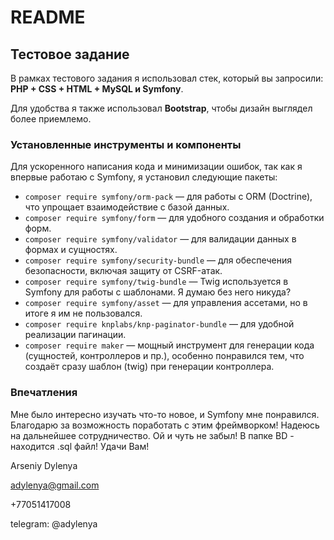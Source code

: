 # README

## Тестовое задание

В рамках тестового задания я использовал стек, который вы запросили: **PHP + CSS + HTML + MySQL и Symfony**. 

Для удобства я также использовал **Bootstrap**, чтобы дизайн выглядел более приемлемо.

### Установленные инструменты и компоненты

Для ускоренного написания кода и минимизации ошибок, так как я впервые работаю с Symfony, я установил следующие пакеты:

- `composer require symfony/orm-pack` — для работы с ORM (Doctrine), что упрощает взаимодействие с базой данных.
- `composer require symfony/form` — для удобного создания и обработки форм.
- `composer require symfony/validator` — для валидации данных в формах и сущностях.
- `composer require symfony/security-bundle` — для обеспечения безопасности, включая защиту от CSRF-атак.
- `composer require symfony/twig-bundle` — Twig используется в Symfony для работы с шаблонами. Я думаю без него никуда?
- `composer require symfony/asset` — для управления ассетами, но в итоге я им не пользовался.
- `composer require knplabs/knp-paginator-bundle` — для удобной реализации пагинации.
- `composer require maker` — мощный инструмент для генерации кода (сущностей, контроллеров и пр.), особенно понравился тем, что создаёт сразу шаблон (twig) при генерации контроллера.

### Впечатления

Мне было интересно изучать что-то новое, и Symfony мне понравился. Благодарю за возможность поработать с этим фреймворком! Надеюсь на дальнейшее сотрудничество. Ой и чуть не забыл! В папке BD - находится .sql файл! Удачи Вам!


Arseniy Dylenya

adylenya@gmail.com 

+77051417008 

telegram: @adylenya 

